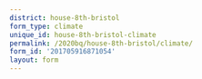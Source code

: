 ```yaml
---
district: house-8th-bristol
form_type: climate
unique_id: house-8th-bristol-climate
permalink: /2020bq/house-8th-bristol/climate/
form_id: '201705916871054'
layout: form
---
```

